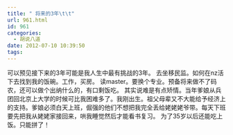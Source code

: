 ```yaml
---
title: " 将来的3年\t\t"
url: 961.html
id: 961
categories:
  - 胡说八道
date: 2012-07-10 10:39:50
tags:
---
```


可以预见接下来的3年可能是我人生中最有挑战的3年。 去坐移民监。如何在nz活下去找到我的饭碗。工作，买房。 读master。要换个专业。预备将来做不了码农，还可以做个出纳什么的，有口剩饭吃。 其实说难是有点矫情。当年爹娘从兵团回北京上大学的时候可比我困难多了。我刚出生。祖父母辈又不大能给予经济上的支持。爹娘必须白天上班，倔强的他们不想把我完全丢给姥姥姥爷带。每天下班要先把我从姥姥家接回来，哄我睡觉然后才能看书复习。 为了35岁以后还能吃上饭。只能拼了！